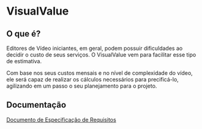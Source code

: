 # VisualValue

## O que é?

Editores de Vídeo iniciantes, em geral, podem possuir dificuldades ao decidir o custo de seus serviços. O VisualValue vem para facilitar esse tipo de estimativa.

Com base nos seus custos mensais e no nível de complexidade do vídeo, ele será capaz de realizar os cálculos necessários para precificá-lo, agilizando em um passo o seu planejamento para o projeto.

## Documentação

[Documento de Especificação de Requisitos]([https://rroll.to/iHgSMg](https://github.com/LuanBMDev/VisualValue/blob/main/docs/Especificação%20de%20Requisitos%20VisualValue.DOC))
